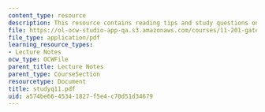 ```yaml
---
content_type: resource
description: This resource contains reading tips and study questions on session 11.
file: https://ol-ocw-studio-app-qa.s3.amazonaws.com/courses/11-201-gateway-planning-action-fall-2005/a574be6645341827f5e4c70d51d34679_studyq11.pdf
file_type: application/pdf
learning_resource_types:
- Lecture Notes
ocw_type: OCWFile
parent_title: Lecture Notes
parent_type: CourseSection
resourcetype: Document
title: studyq11.pdf
uid: a574be66-4534-1827-f5e4-c70d51d34679
---
```

